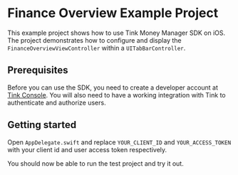# Finance Overview Example Project 

This example project shows how to use Tink Money Manager SDK on iOS. The project demonstrates how to configure and display the `FinanceOverviewViewController` within a `UITabBarController`. 

## Prerequisites

Before you can use the SDK, you need to create a developer account at [Tink Console](https://console.tink.com/). You will also need to have a working integration with Tink to authenticate and authorize users. 

## Getting started

Open `AppDelegate.swift` and replace `YOUR_CLIENT_ID` and `YOUR_ACCESS_TOKEN` with your client id and user access token respectively.

You should now be able to run the test project and try it out.
